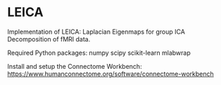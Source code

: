 # LEICA
Implementation of LEICA: Laplacian Eigenmaps for group ICA Decomposition of fMRI data.

Required Python packages:
numpy
scipy
scikit-learn
mlabwrap

Install and setup the Connectome Workbench: https://www.humanconnectome.org/software/connectome-workbench
